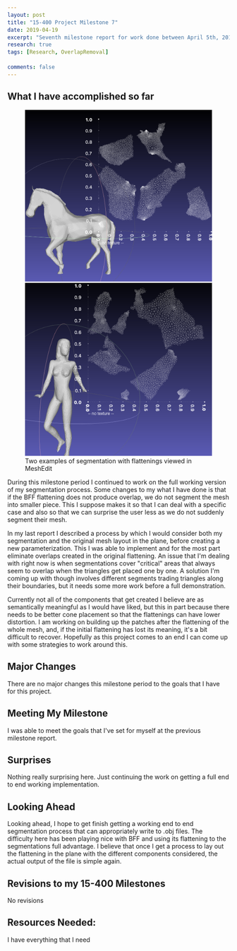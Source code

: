 ```yaml
---
layout: post
title: "15-400 Project Milestone 7"
date: 2019-04-19
excerpt: "Seventh milestone report for work done between April 5th, 2019 and April 19th, 2019"
research: true
tags: [Research, OverlapRemoval]

comments: false
---
```


## What I have accomplished so far
<figure class="half">
  <a href="/assets/img/research/horse_components.png"><img src="/assets/img/research/horse_components.png"></a>
  <a href="/assets/img/research/woman_components.png"><img src="/assets/img/research/woman_components.png"></a>
  <figcaption>Two examples of segmentation with flattenings viewed in MeshEdit</figcaption>
</figure>

During this milestone period I continued to work on the full working version of my segmentation process. Some changes to my what I have done is that if the BFF flattening does not produce overlap, we do not segment the mesh into smaller piece. This I suppose makes it so that I can deal with a specific case and also so that we can surprise the user less as we do not suddenly segment their mesh. 

In my last report I described a process by which I would consider both my segmentation and the original mesh layout in the plane, before creating a new parameterization. This I was able to implement and for the most part eliminate overlaps created in the original flattening. An issue that I'm dealing with right now is when segmentations cover "critical" areas that always seem to overlap when the triangles get placed one by one. A solution I'm coming up with though involves different segments trading triangles along their boundaries, but it needs some more work before a full demonstration. 

Currently not all of the components that get created I believe are as semantically meaningful as I would have liked, but this in part because there needs to be better cone placement so that the flattenings can have lower distortion. I am working on building up the patches after the flattening of the whole mesh, and, if the initial flattening has lost its meaning, it's a bit difficult to recover. Hopefully as this project comes to an end I can come up with some strategies to work around this.

## Major Changes

There are no major changes this milestone period to the goals that I have for this project.

## Meeting My Milestone

I was able to meet the goals that I've set for myself at the previous milestone report.

## Surprises

Nothing really surprising here. Just continuing the work on getting a full end to end working implementation. 

## Looking Ahead

Looking ahead, I hope to get finish getting a working end to end segmentation process that can appropriately write to .obj files. The difficulty here has been playing nice with BFF and using its flattening to the segmentations full advantage. I believe that once I get a process to lay out the flattening in the plane with the different components considered, the actual output of the file is simple again.  

## Revisions to my 15-400 Milestones

No revisions

## Resources Needed:
I have everything that I need
